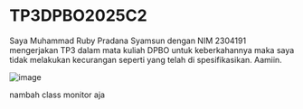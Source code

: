 # TP3DPBO2025C2

Saya Muhammad Ruby Pradana Syamsun dengan NIM 2304191 mengerjakan TP3
dalam mata kuliah DPBO untuk keberkahannya maka 
saya tidak melakukan kecurangan seperti yang telah di spesifikasikan. Aamiin.
 
![image](https://github.com/user-attachments/assets/83b26e6a-6dae-4e29-a1c3-a94c887b188a)

nambah class monitor aja
